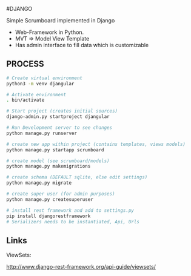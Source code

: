 #DJANGO

Simple Scrumboard implemented in Django

- Web-Framework in Python.
- MVT => Model View Template
- Has admin interface to fill data which is customizable

## PROCESS

```Bash
# Create virtual environment
python3 -m venv djangular

# Activate environment
. bin/activate

# Start project (creates initial sources)
django-admin.py startproject djangular

# Run Development server to see changes
python manage.py runserver

# create new app within project (contains templates, views models)
python manage.py startapp scrumboard

# create model (see scrumboard/models)
python manage.py makemigrations

# create schema (DEFAULT sqlite, else edit settings)
python manage.py migrate

# create super user (for admin purposes)
python manage.py createsuperuser

# install rest framework and add to settings.py
pip install djangorestframework
# Serializers needs to be instantiated, Api, Urls

```

## Links

ViewSets:

http://www.django-rest-framework.org/api-guide/viewsets/



